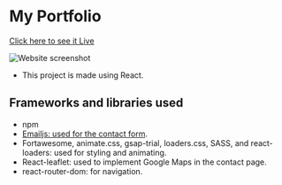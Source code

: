# My Portfolio

[Click here to see it Live](https://ahmedamir.dev)

![Website screenshot](https://i.ibb.co/6mmFLMr/home.png)

- This project is made using React.

## Frameworks and libraries used

- npm
- [Emailjs: used for the contact form](https://emailjs.com).
- Fortawesome, animate.css, gsap-trial, loaders.css, SASS, and react-loaders: used for styling and animating.
- React-leaflet: used to implement Google Maps in the contact page.
- react-router-dom: for navigation.
